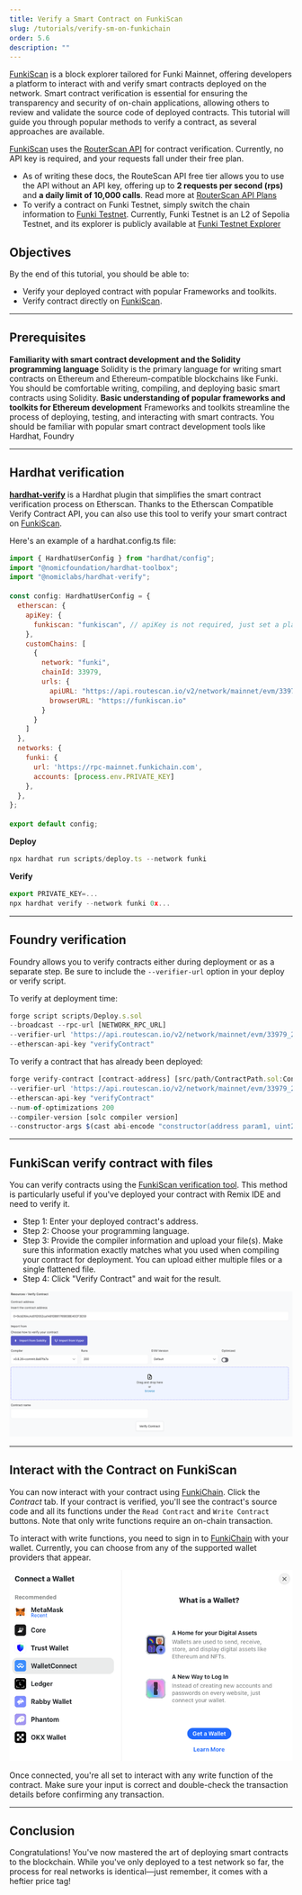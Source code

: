 ```yaml
---
title: Verify a Smart Contract on FunkiScan
slug: /tutorials/verify-sm-on-funkichain
order: 5.6
description: ""
---
```


[FunkiScan](https://funkiscan.io/) is a block explorer tailored for Funki Mainnet, offering developers a platform to interact with and verify smart contracts deployed on the network. Smart contract verification is essential for ensuring the transparency and security of on-chain applications, allowing others to review and validate the source code of deployed contracts. This tutorial will guide you through popular methods to verify a contract, as several approaches are available.

[FunkiScan](https://funkiscan.io/) uses the [RouterScan API](https://routescan.io/documentation/api-swagger) for contract verification. Currently, no API key is required, and your requests fall under their free plan.

- As of writing these docs, the RouteScan API free tier allows you to use the API without an API key, offering up to **2 requests per second (rps)** and **a daily limit of 10,000 calls**. Read more at [RouterScan API Plans](https://routescan.io/documentation#api-plans)
- To verify a contract on Funki Testnet, simply switch the chain information to [Funki Testnet](https://docs.funkichain.com/docs/network-information). Currently, Funki Testnet is an L2 of Sepolia Testnet, and its explorer is publicly available at [Funki Testnet Explorer](http://testnet.funkiscan.io/)

## Objectives

By the end of this tutorial, you should be able to:
- Verify your deployed contract with popular Frameworks and toolkits.
- Verify contract directly on [FunkiScan](https://funkiscan.io/).

---

## Prerequisites

**Familiarity with smart contract development and the Solidity programming language**
Solidity is the primary language for writing smart contracts on Ethereum and Ethereum-compatible blockchains like Funki. You should be comfortable writing, compiling, and deploying basic smart contracts using Solidity.
**Basic understanding of popular frameworks and toolkits for Ethereum development**
Frameworks and toolkits streamline the process of deploying, testing, and interacting with smart contracts. You should be familiar with popular smart contract development tools like Hardhat, Foundry

---

## Hardhat verification
[**hardhat-verify**](https://hardhat.org/hardhat-runner/plugins/nomicfoundation-hardhat-verify) is a Hardhat plugin that simplifies the smart contract verification process on Etherscan. Thanks to the Etherscan Compatible Verify Contract API, you can also use this tool to verify your smart contract on [FunkiScan](https://funkiscan.io/).

Here's an example of a hardhat.config.ts file:
```jsx
import { HardhatUserConfig } from "hardhat/config";
import "@nomicfoundation/hardhat-toolbox";
import "@nomiclabs/hardhat-verify";

const config: HardhatUserConfig = {
  etherscan: {
    apiKey: {
      funkiscan: "funkiscan", // apiKey is not required, just set a placeholder
    },
    customChains: [
      {
        network: "funki",
        chainId: 33979,
        urls: {
          apiURL: "https://api.routescan.io/v2/network/mainnet/evm/33979_2/etherscan/api",
          browserURL: "https://funkiscan.io"
        }
      }
    ]
  },
  networks: {
    funki: {
      url: 'https://rpc-mainnet.funkichain.com',
      accounts: [process.env.PRIVATE_KEY]
    },
  },
};

export default config;
```
**Deploy**
```jsx
npx hardhat run scripts/deploy.ts --network funki
```
**Verify**
```jsx
export PRIVATE_KEY=...
npx hardhat verify --network funki 0x...
```

---

## Foundry verification
Foundry allows you to verify contracts either during deployment or as a separate step. Be sure to include the `--verifier-url` option in your deploy or verify script.

To verify at deployment time:

```jsx
forge script scripts/Deploy.s.sol
--broadcast --rpc-url [NETWORK_RPC_URL]
--verifier-url 'https://api.routescan.io/v2/network/mainnet/evm/33979_2/etherscan/api'
--etherscan-api-key "verifyContract"
```

To verify a contract that has already been deployed:
```jsx
forge verify-contract [contract-address] [src/path/ContractPath.sol:ContractName]
--verifier-url 'https://api.routescan.io/v2/network/mainnet/evm/33979_2/etherscan/api'
--etherscan-api-key "verifyContract"
--num-of-optimizations 200
--compiler-version [solc compiler version]
--constructor-args $(cast abi-encode "constructor(address param1, uint256 param2,...)" param1 param2 ...)

```

---

## **FunkiScan verify contract with files**

You can verify contracts using the [FunkiScan verification tool](https://funkiscan.io/verifycontract). This method is particularly useful if you've deployed your contract with Remix IDE and need to verify it.

- Step 1: Enter your deployed contract's address.
- Step 2: Choose your programming language.
- Step 3: Provide the compiler information and upload your file(s). Make sure this information exactly matches what you used when compiling your contract for deployment. You can upload either multiple files or a single flattened file.
- Step 4: Click "Verify Contract" and wait for the result.

![image.png](/img/verify-contract-with-file.png)

---

## Interact with the Contract on FunkiScan[](#interact-with-the-contract)
You can now interact with your contract using [FunkiChain](https://docs.funkichain.com/docs/network-information). Click the *Contract* tab. If your contract is verified, you'll see the contract's source code and all its functions under the `Read Contract` and `Write Contract` buttons. Note that only write functions require an on-chain transaction.

To interact with write functions, you need to sign in to [FunkiChain](https://docs.funkichain.com/docs/network-information) with your wallet. Currently, you can choose from any of the supported wallet providers that appear.

![image.png](/img/connect-wallet.png)

Once connected, you're all set to interact with any write function of the contract. Make sure your input is correct and double-check the transaction details before confirming any transaction.

---

## Conclusion

Congratulations! You've now mastered the art of deploying smart contracts to the blockchain. While you've only deployed to a test network so far, the process for real networks is identical—just remember, it comes with a heftier price tag!
